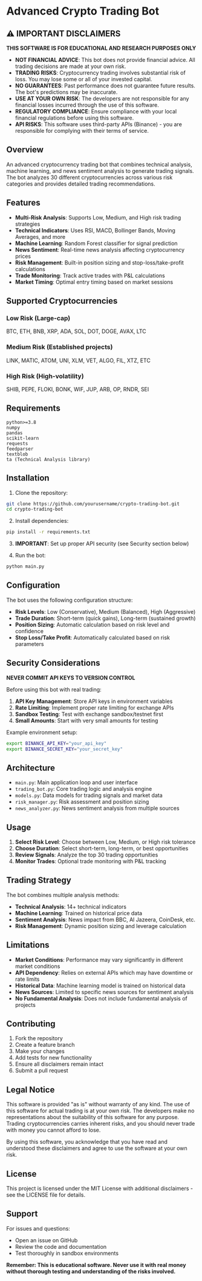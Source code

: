 # Advanced Crypto Trading Bot

## ⚠️ IMPORTANT DISCLAIMERS

**THIS SOFTWARE IS FOR EDUCATIONAL AND RESEARCH PURPOSES ONLY**

- **NOT FINANCIAL ADVICE**: This bot does not provide financial advice. All trading decisions are made at your own risk.
- **TRADING RISKS**: Cryptocurrency trading involves substantial risk of loss. You may lose some or all of your invested capital.
- **NO GUARANTEES**: Past performance does not guarantee future results. The bot's predictions may be inaccurate.
- **USE AT YOUR OWN RISK**: The developers are not responsible for any financial losses incurred through the use of this software.
- **REGULATORY COMPLIANCE**: Ensure compliance with your local financial regulations before using this software.
- **API RISKS**: This software uses third-party APIs (Binance) - you are responsible for complying with their terms of service.

## Overview

An advanced cryptocurrency trading bot that combines technical analysis, machine learning, and news sentiment analysis to generate trading signals. The bot analyzes 30 different cryptocurrencies across various risk categories and provides detailed trading recommendations.

## Features

- **Multi-Risk Analysis**: Supports Low, Medium, and High risk trading strategies
- **Technical Indicators**: Uses RSI, MACD, Bollinger Bands, Moving Averages, and more
- **Machine Learning**: Random Forest classifier for signal prediction
- **News Sentiment**: Real-time news analysis affecting cryptocurrency prices
- **Risk Management**: Built-in position sizing and stop-loss/take-profit calculations
- **Trade Monitoring**: Track active trades with P&L calculations
- **Market Timing**: Optimal entry timing based on market sessions

## Supported Cryptocurrencies

### Low Risk (Large-cap)
BTC, ETH, BNB, XRP, ADA, SOL, DOT, DOGE, AVAX, LTC

### Medium Risk (Established projects)
LINK, MATIC, ATOM, UNI, XLM, VET, ALGO, FIL, XTZ, ETC

### High Risk (High-volatility)
SHIB, PEPE, FLOKI, BONK, WIF, JUP, ARB, OP, RNDR, SEI

## Requirements

```
python>=3.8
numpy
pandas
scikit-learn
requests
feedparser
textblob
ta (Technical Analysis library)
```

## Installation

1. Clone the repository:
```bash
git clone https://github.com/yourusername/crypto-trading-bot.git
cd crypto-trading-bot
```

2. Install dependencies:
```bash
pip install -r requirements.txt
```

3. **IMPORTANT**: Set up proper API security (see Security section below)

4. Run the bot:
```bash
python main.py
```

## Configuration

The bot uses the following configuration structure:

- **Risk Levels**: Low (Conservative), Medium (Balanced), High (Aggressive)
- **Trade Duration**: Short-term (quick gains), Long-term (sustained growth)
- **Position Sizing**: Automatic calculation based on risk level and confidence
- **Stop Loss/Take Profit**: Automatically calculated based on risk parameters

## Security Considerations

**NEVER COMMIT API KEYS TO VERSION CONTROL**

Before using this bot with real trading:

1. **API Key Management**: Store API keys in environment variables
2. **Rate Limiting**: Implement proper rate limiting for exchange APIs
3. **Sandbox Testing**: Test with exchange sandbox/testnet first
4. **Small Amounts**: Start with very small amounts for testing

Example environment setup:
```bash
export BINANCE_API_KEY="your_api_key"
export BINANCE_SECRET_KEY="your_secret_key"
```

## Architecture

- `main.py`: Main application loop and user interface
- `trading_bot.py`: Core trading logic and analysis engine
- `models.py`: Data models for trading signals and market data
- `risk_manager.py`: Risk assessment and position sizing
- `news_analyzer.py`: News sentiment analysis from multiple sources

## Usage

1. **Select Risk Level**: Choose between Low, Medium, or High risk tolerance
2. **Choose Duration**: Select short-term, long-term, or best opportunities
3. **Review Signals**: Analyze the top 30 trading opportunities
4. **Monitor Trades**: Optional trade monitoring with P&L tracking

## Trading Strategy

The bot combines multiple analysis methods:

- **Technical Analysis**: 14+ technical indicators
- **Machine Learning**: Trained on historical price data
- **Sentiment Analysis**: News impact from BBC, Al Jazeera, CoinDesk, etc.
- **Risk Management**: Dynamic position sizing and leverage calculation

## Limitations

- **Market Conditions**: Performance may vary significantly in different market conditions
- **API Dependency**: Relies on external APIs which may have downtime or rate limits
- **Historical Data**: Machine learning model is trained on historical data
- **News Sources**: Limited to specific news sources for sentiment analysis
- **No Fundamental Analysis**: Does not include fundamental analysis of projects

## Contributing

1. Fork the repository
2. Create a feature branch
3. Make your changes
4. Add tests for new functionality
5. Ensure all disclaimers remain intact
6. Submit a pull request

## Legal Notice

This software is provided "as is" without warranty of any kind. The use of this software for actual trading is at your own risk. The developers make no representations about the suitability of this software for any purpose. Trading cryptocurrencies carries inherent risks, and you should never trade with money you cannot afford to lose.

By using this software, you acknowledge that you have read and understood these disclaimers and agree to use the software at your own risk.

## License

This project is licensed under the MIT License with additional disclaimers - see the LICENSE file for details.

## Support

For issues and questions:
- Open an issue on GitHub
- Review the code and documentation
- Test thoroughly in sandbox environments

**Remember: This is educational software. Never use it with real money without thorough testing and understanding of the risks involved.**
